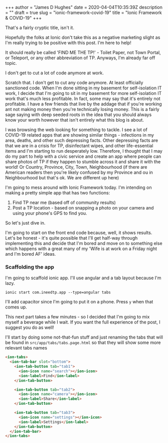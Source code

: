 +++
author = "James D Hughes"
date = 2020-04-04T10:35:39Z
description = ""
draft = true
slug = "ionic-framework-covid-19"
title = "Ionic Framework & COVID-19"
+++

That's a fairly cryptic title, isn't it.

Hopefully the folks at Ionic don't take this as a negative marketing slight as I'm really trying to be positive with this post. I'm here to help!

It should really be called 'FIND ME THE TP!' - Toilet Paper, not Town Portal, or Teleport, or any other abbreviation of TP. Anyways, I'm already far off topic.

I don't get to cut a lot of code anymore at work.

Scratch that. I don't get to cut any code anymore. At least officially sanctioned code. When I'm done sitting in my basement for self-isolation IT work, I decide that I'm going to sit in my basement for more self-isolation IT work that's much less profitable. In fact, some may say that it's entirely not profitable. I have a few friends that live by the addage that if you're working ant not making money then you're technically losing money. This is a fairly sage saying with deep seeded roots in the idea that you should always know your worth however that isn't entirely what this blog is about.

I was browsing the web looking for something to tackle. I see a lot of COVID-19 related apps that are showing similar things - infections in my area, deaths, and other such depressing facts. Other depressing facts are that we are in a crisis for TP, disinfectant wipes, and other life-essential items and I'm starting to run desperately low. Therefore, I thought that I may do my part to help with a civic service and create an app where people can share photos of TP if they happen to stumble across it and share it with the world! Or Country, Province, City, Town, Neighbourhood (if there are American readers then you're likely confused by my Province and ou in Neighbourhood but that's ok. We are different up here)

I'm going to mess around with Ionic Framework today. I'm intending on making a pretty simple app that has two functions:

1. Find TP near me (based off of community results)
2. Post a TP location - based on snapping a photo on your camera and using your phone's GPS to find you.

So let's just dive in.

I'm going to start on the front end code because, well, it shows results. Let's be honest - it's quite possible that I'll get half-way through implementing this and decide that I'm bored and move on to something else which happens with a great many of my 'Wife is at work on a Friday night and I'm bored AF' ideas.

### Scaffolding the app

I'm going to scaffold ionic app. I'll use angular and a tab layout because I'm lazy.

```
ionic start com.ineedtp.app --type=angular tabs
```

I'll add capacitor since I'm going to put it on a phone. Press `y` when that comes up.

This next part takes a few minutes - so I decided that I'm going to mix myself a beverage while I wait. If you want the full experience of the post, I suggest you do as well!

I'll start by doing some not-that-fun stuff and just renaming the tabs that will be found in `src/app/tabs/tabs.page.html` so that they will show some more relevant tabs names

```html
<ion-tabs>
  <ion-tab-bar slot="bottom">
    <ion-tab-button tab="tab1">
      <ion-icon name="search"></ion-icon>
      <ion-label>Find</ion-label>
    </ion-tab-button>

    <ion-tab-button tab="tab2">
      <ion-icon name="camera"></ion-icon>
      <ion-label>Share</ion-label>
    </ion-tab-button>

    <ion-tab-button tab="tab3">
      <ion-icon name="settings"></ion-icon>
      <ion-label>Settings</ion-label>
    </ion-tab-button>
  </ion-tab-bar>
</ion-tabs>
```
